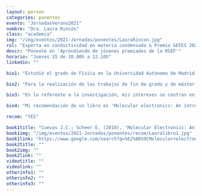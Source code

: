 ```yaml
---
layout: person
categories: ponentes
evento: "JornadasVerano2021"
nombre: "Dra. Laura Rincón"
class: "academia"
img: "/img/eventos/2021-Jornadas/ponentes/LauraRincon.jpg"
rol: "Experta en conductividad en materia condensada & Premio GEFES 2020 a la Mejor Tesis Experimental"
descr: "Ponente en 'Aprendiendo de jóvenes premiados de la RSEF'"
horario: "Jueves 15 de 10.00h a 12.10h"
linkedin: ""

bio1: "Estudié el grado de Física en la Universidad Autónoma de Madrid, disfrutando en tercero de una beca Erasmus de un año en la Université Paul Sabatier de Toulouse (Francia), y en 2013 empecé el máster en “Física de la Materia Condensada y Nanotecnología” de la UAM."

bio2: "Para la realización de los trabajos de fin de grado y de máster me uní al grupo del Prof. Nicolás Agraït, donde entré en contacto con el estudio experimental del transporte cuántico en sistemas nanométricos y donde continué para llevar a cabo mi doctorado en “Física de la Materia Condensada, Nanociencia y Biofísica” con una beca FPU del Ministerio de Educación, Cultura y Deporte, terminándolo en 2019. Durante el doctorado, tuve la oportunidad también de realizar una estancia de investigación de seis meses en el grupo del Prof. Pramod Reddy en Michigan (Estados Unidos)."

bio3: "En lo referente a la investigación, mis intereses se centran en el estudio de sistemas nanométricos, como contactos atómicos, uniones moleculares y sistemas bidimensionales, y en la caracterización de sus propiedades de transporte eléctrico, termoeléctrico y térmico, principalmente mediante la utilización de microscopías de proximidad."

bio4: "Mi recomendación de un libro es 'Molecular electronics: An introduction to theory and experiment', de Juan Carlos Cuevas y Elke Scheer. Este libro me ha ayudado y ha inspirado mi trabajo desde que lo descubrí en mi último año de grado y, aunque la temática pueda parecer muy específica, recoge los aspectos más generales del campo de la electrónica molecular explicados de una manera muy sencilla y divulgativa. Tiene partes con diferentes niveles de dificultad y contenido más 'teórico' y más 'experimental', tanto genérico como ejemplos y casos concretos más específicos, por lo que creo que se adapta fácilmente a distintos perfiles de lectores con cualquier nivel de conocimientos e inquietudes. Además, contiene contexto histórico y referencias a la evolución del campo en relación con el progreso de diferentes técnicas experimentales y el avance multidisciplinar de la nanofísica, cada capítulo tiene una serie de problemas propuestos para que los realice el lector a modo de extensión... Me parece, en conjunto, un libro muy interesante, apto para todos los niveles y con la posibilidad de adentrarse, hasta donde uno desee, en el campo de la electrónica molecular."

recom: "YES"

book1title: "Cuevas J.C.; Scheer E. (2010), 'Molecular Electronics: An introduction to theory and experiment' <em>‎World Scientific Publishing Company</em>, ISBN: 9789814282581"
book1img: "/img/eventos/2021-Jornadas/ponentes/recom/Lauralibro1.jpg"
book1link: "https://www.google.com/search?q=%E2%80%9CMolecular+electronics:+An+introduction+to+theory+and+experiment%E2%80%9D,+de+Juan+Carlos+Cuevas+y+Elke+Scheer+%28editorial+World+Scientific%29&source=lmns&bih=615&biw=1366&client=firefox-b-d&hl=ca&sa=X&ved=2ahUKEwiruYS099PxAhUEsxoKHRYPDr8Q_AUoAHoECAEQAA"
book2title: ""
book2img: ""
book2link: ""
videotitle: ""
videolink: ""
otherinfo1: ""
otherinfo2: ""
otherinfo3: ""
---
```

